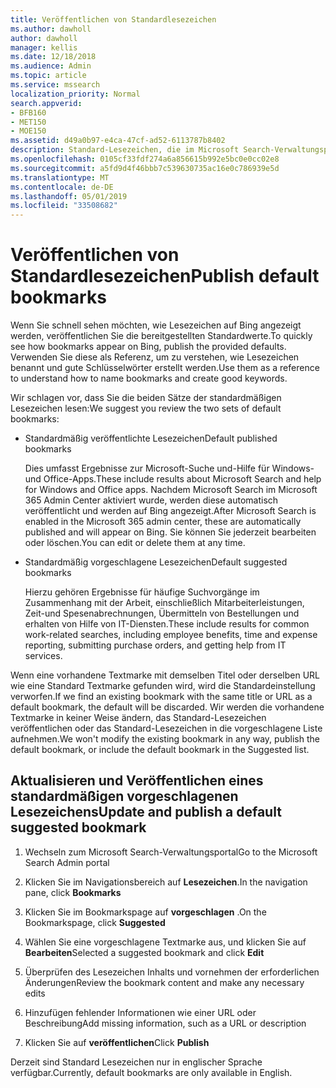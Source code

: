 ```yaml
---
title: Veröffentlichen von Standardlesezeichen
ms.author: dawholl
author: dawholl
manager: kellis
ms.date: 12/18/2018
ms.audience: Admin
ms.topic: article
ms.service: mssearch
localization_priority: Normal
search.appverid:
- BFB160
- MET150
- MOE150
ms.assetid: d49a0b97-e4ca-47cf-ad52-6113787b8402
description: Standard-Lesezeichen, die im Microsoft Search-Verwaltungsportal zur Verfügung stehen
ms.openlocfilehash: 0105cf33fdf274a6a856615b992e5bc0e0cc02e8
ms.sourcegitcommit: a5fd9d4f46bbb7c539630735ac16e0c786939e5d
ms.translationtype: MT
ms.contentlocale: de-DE
ms.lasthandoff: 05/01/2019
ms.locfileid: "33508682"
---
```

# <a name="publish-default-bookmarks"></a><span data-ttu-id="4d722-103">Veröffentlichen von Standardlesezeichen</span><span class="sxs-lookup"><span data-stu-id="4d722-103">Publish default bookmarks</span></span>

<span data-ttu-id="4d722-104">Wenn Sie schnell sehen möchten, wie Lesezeichen auf Bing angezeigt werden, veröffentlichen Sie die bereitgestellten Standardwerte.</span><span class="sxs-lookup"><span data-stu-id="4d722-104">To quickly see how bookmarks appear on Bing, publish the provided defaults.</span></span> <span data-ttu-id="4d722-105">Verwenden Sie diese als Referenz, um zu verstehen, wie Lesezeichen benannt und gute Schlüsselwörter erstellt werden.</span><span class="sxs-lookup"><span data-stu-id="4d722-105">Use them as a reference to understand how to name bookmarks and create good keywords.</span></span>
  
<span data-ttu-id="4d722-106">Wir schlagen vor, dass Sie die beiden Sätze der standardmäßigen Lesezeichen lesen:</span><span class="sxs-lookup"><span data-stu-id="4d722-106">We suggest you review the two sets of default bookmarks:</span></span>
  
- <span data-ttu-id="4d722-107">Standardmäßig veröffentlichte Lesezeichen</span><span class="sxs-lookup"><span data-stu-id="4d722-107">Default published bookmarks</span></span>
    
    <span data-ttu-id="4d722-108">Dies umfasst Ergebnisse zur Microsoft-Suche und-Hilfe für Windows-und Office-Apps.</span><span class="sxs-lookup"><span data-stu-id="4d722-108">These include results about Microsoft Search and help for Windows and Office apps.</span></span> <span data-ttu-id="4d722-109">Nachdem Microsoft Search im Microsoft 365 Admin Center aktiviert wurde, werden diese automatisch veröffentlicht und werden auf Bing angezeigt.</span><span class="sxs-lookup"><span data-stu-id="4d722-109">After Microsoft Search is enabled in the Microsoft 365 admin center, these are automatically published and will appear on Bing.</span></span> <span data-ttu-id="4d722-110">Sie können Sie jederzeit bearbeiten oder löschen.</span><span class="sxs-lookup"><span data-stu-id="4d722-110">You can edit or delete them at any time.</span></span>
    
- <span data-ttu-id="4d722-111">Standardmäßig vorgeschlagene Lesezeichen</span><span class="sxs-lookup"><span data-stu-id="4d722-111">Default suggested bookmarks</span></span>
    
    <span data-ttu-id="4d722-112">Hierzu gehören Ergebnisse für häufige Suchvorgänge im Zusammenhang mit der Arbeit, einschließlich Mitarbeiterleistungen, Zeit-und Spesenabrechnungen, Übermitteln von Bestellungen und erhalten von Hilfe von IT-Diensten.</span><span class="sxs-lookup"><span data-stu-id="4d722-112">These include results for common work-related searches, including employee benefits, time and expense reporting, submitting purchase orders, and getting help from IT services.</span></span>
    
<span data-ttu-id="4d722-113">Wenn eine vorhandene Textmarke mit demselben Titel oder derselben URL wie eine Standard Textmarke gefunden wird, wird die Standardeinstellung verworfen.</span><span class="sxs-lookup"><span data-stu-id="4d722-113">If we find an existing bookmark with the same title or URL as a default bookmark, the default will be discarded.</span></span> <span data-ttu-id="4d722-114">Wir werden die vorhandene Textmarke in keiner Weise ändern, das Standard-Lesezeichen veröffentlichen oder das Standard-Lesezeichen in die vorgeschlagene Liste aufnehmen.</span><span class="sxs-lookup"><span data-stu-id="4d722-114">We won't modify the existing bookmark in any way, publish the default bookmark, or include the default bookmark in the Suggested list.</span></span>
  
## <a name="update-and-publish-a-default-suggested-bookmark"></a><span data-ttu-id="4d722-115">Aktualisieren und Veröffentlichen eines standardmäßigen vorgeschlagenen Lesezeichens</span><span class="sxs-lookup"><span data-stu-id="4d722-115">Update and publish a default suggested bookmark</span></span>

1. <span data-ttu-id="4d722-116">Wechseln zum Microsoft Search-Verwaltungsportal</span><span class="sxs-lookup"><span data-stu-id="4d722-116">Go to the Microsoft Search Admin portal</span></span>
    
2. <span data-ttu-id="4d722-117">Klicken Sie im Navigationsbereich auf **Lesezeichen**.</span><span class="sxs-lookup"><span data-stu-id="4d722-117">In the navigation pane, click **Bookmarks**</span></span>
    
3. <span data-ttu-id="4d722-118">Klicken Sie im Bookmarkspage auf **vorgeschlagen** .</span><span class="sxs-lookup"><span data-stu-id="4d722-118">On the Bookmarkspage, click **Suggested**</span></span>
    
4. <span data-ttu-id="4d722-119">Wählen Sie eine vorgeschlagene Textmarke aus, und klicken Sie auf **Bearbeiten**</span><span class="sxs-lookup"><span data-stu-id="4d722-119">Selected a suggested bookmark and click **Edit**</span></span>
    
5. <span data-ttu-id="4d722-120">Überprüfen des Lesezeichen Inhalts und vornehmen der erforderlichen Änderungen</span><span class="sxs-lookup"><span data-stu-id="4d722-120">Review the bookmark content and make any necessary edits</span></span>
    
6. <span data-ttu-id="4d722-121">Hinzufügen fehlender Informationen wie einer URL oder Beschreibung</span><span class="sxs-lookup"><span data-stu-id="4d722-121">Add missing information, such as a URL or description</span></span>
    
7. <span data-ttu-id="4d722-122">Klicken Sie auf **veröffentlichen**</span><span class="sxs-lookup"><span data-stu-id="4d722-122">Click **Publish**</span></span>
    
<span data-ttu-id="4d722-123">Derzeit sind Standard Lesezeichen nur in englischer Sprache verfügbar.</span><span class="sxs-lookup"><span data-stu-id="4d722-123">Currently, default bookmarks are only available in English.</span></span> 

  


